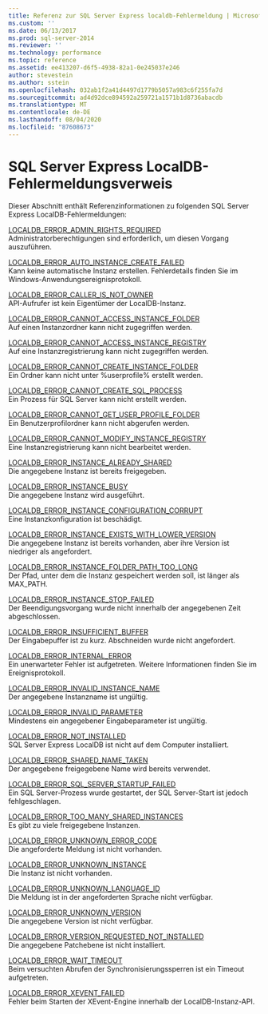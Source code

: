 ```yaml
---
title: Referenz zur SQL Server Express localdb-Fehlermeldung | Microsoft-Dokumentation
ms.custom: ''
ms.date: 06/13/2017
ms.prod: sql-server-2014
ms.reviewer: ''
ms.technology: performance
ms.topic: reference
ms.assetid: ee413207-d6f5-4938-82a1-0e245037e246
author: stevestein
ms.author: sstein
ms.openlocfilehash: 032ab1f2a41d4497d1779b5057a983c6f255fa7d
ms.sourcegitcommit: ad4d92dce894592a259721a1571b1d8736abacdb
ms.translationtype: MT
ms.contentlocale: de-DE
ms.lasthandoff: 08/04/2020
ms.locfileid: "87608673"
---
```

# <a name="sql-server-express-localdb-error-message-reference"></a>SQL Server Express LocalDB-Fehlermeldungsverweis
  Dieser Abschnitt enthält Referenzinformationen zu folgenden SQL Server Express LocalDB-Fehlermeldungen:  
  
 [LOCALDB_ERROR_ADMIN_RIGHTS_REQUIRED](localdb-error-admin-rights-required.md)  
 Administratorberechtigungen sind erforderlich, um diesen Vorgang auszuführen.  
  
 [LOCALDB_ERROR_AUTO_INSTANCE_CREATE_FAILED](localdb-error-auto-instance-create-failed.md)  
 Kann keine automatische Instanz erstellen. Fehlerdetails finden Sie im Windows-Anwendungsereignisprotokoll.  
  
 [LOCALDB_ERROR_CALLER_IS_NOT_OWNER](localdb-error-caller-is-not-owner.md)  
 API-Aufrufer ist kein Eigentümer der LocalDB-Instanz.  
  
 [LOCALDB_ERROR_CANNOT_ACCESS_INSTANCE_FOLDER](localdb-error-cannot-access-instance-folder.md)  
 Auf einen Instanzordner kann nicht zugegriffen werden.  
  
 [LOCALDB_ERROR_CANNOT_ACCESS_INSTANCE_REGISTRY](localdb-error-cannot-access-instance-registry.md)  
 Auf eine Instanzregistrierung kann nicht zugegriffen werden.  
  
 [LOCALDB_ERROR_CANNOT_CREATE_INSTANCE_FOLDER](localdb-error-cannot-create-instance-folder.md)  
 Ein Ordner kann nicht unter %userprofile% erstellt werden.  
  
 [LOCALDB_ERROR_CANNOT_CREATE_SQL_PROCESS](localdb-error-cannot-create-sql-process.md)  
 Ein Prozess für SQL Server kann nicht erstellt werden.  
  
 [LOCALDB_ERROR_CANNOT_GET_USER_PROFILE_FOLDER](localdb-error-cannot-get-user-profile-folder.md)  
 Ein Benutzerprofilordner kann nicht abgerufen werden.  
  
 [LOCALDB_ERROR_CANNOT_MODIFY_INSTANCE_REGISTRY](localdb-error-cannot-modify-instance-registry.md)  
 Eine Instanzregistrierung kann nicht bearbeitet werden.  
  
 [LOCALDB_ERROR_INSTANCE_ALREADY_SHARED](localdb-error-instance-already-shared.md)  
 Die angegebene Instanz ist bereits freigegeben.  
  
 [LOCALDB_ERROR_INSTANCE_BUSY](localdb-error-instance-busy.md)  
 Die angegebene Instanz wird ausgeführt.  
  
 [LOCALDB_ERROR_INSTANCE_CONFIGURATION_CORRUPT](localdb-error-instance-configuration-corrupt.md)  
 Eine Instanzkonfiguration ist beschädigt.  
  
 [LOCALDB_ERROR_INSTANCE_EXISTS_WITH_LOWER_VERSION](localdb-error-instance-exists-with-lower-version.md)  
 Die angegebene Instanz ist bereits vorhanden, aber ihre Version ist niedriger als angefordert.  
  
 [LOCALDB_ERROR_INSTANCE_FOLDER_PATH_TOO_LONG](localdb-error-instance-folder-path-too-long.md)  
 Der Pfad, unter dem die Instanz gespeichert werden soll, ist länger als MAX_PATH.  
  
 [LOCALDB_ERROR_INSTANCE_STOP_FAILED](localdb-error-instance-stop-failed.md)  
 Der Beendigungsvorgang wurde nicht innerhalb der angegebenen Zeit abgeschlossen.  
  
 [LOCALDB_ERROR_INSUFFICIENT_BUFFER](localdb-error-insufficient-buffer.md)  
 Der Eingabepuffer ist zu kurz. Abschneiden wurde nicht angefordert.  
  
 [LOCALDB_ERROR_INTERNAL_ERROR](localdb-error-internal-error.md)  
 Ein unerwarteter Fehler ist aufgetreten. Weitere Informationen finden Sie im Ereignisprotokoll.  
  
 [LOCALDB_ERROR_INVALID_INSTANCE_NAME](localdb-error-invalid-instance-name.md)  
 Der angegebene Instanzname ist ungültig.  
  
 [LOCALDB_ERROR_INVALID_PARAMETER](localdb-error-invalid-parameter.md)  
 Mindestens ein angegebener Eingabeparameter ist ungültig.  
  
 [LOCALDB_ERROR_NOT_INSTALLED](localdb-error-not-installed.md)  
 SQL Server Express LocalDB ist nicht auf dem Computer installiert.  
  
 [LOCALDB_ERROR_SHARED_NAME_TAKEN](localdb-error-shared-name-taken.md)  
 Der angegebene freigegebene Name wird bereits verwendet.  
  
 [LOCALDB_ERROR_SQL_SERVER_STARTUP_FAILED](localdb-error-sql-server-startup-failed.md)  
 Ein SQL Server-Prozess wurde gestartet, der SQL Server-Start ist jedoch fehlgeschlagen.  
  
 [LOCALDB_ERROR_TOO_MANY_SHARED_INSTANCES](localdb-error-too-many-shared-instances.md)  
 Es gibt zu viele freigegebene Instanzen.  
  
 [LOCALDB_ERROR_UNKNOWN_ERROR_CODE](localdb-error-unknown-error-code.md)  
 Die angeforderte Meldung ist nicht vorhanden.  
  
 [LOCALDB_ERROR_UNKNOWN_INSTANCE](localdb-error-unknown-instance.md)  
 Die Instanz ist nicht vorhanden.  
  
 [LOCALDB_ERROR_UNKNOWN_LANGUAGE_ID](localdb-error-unknown-language-id.md)  
 Die Meldung ist in der angeforderten Sprache nicht verfügbar.  
  
 [LOCALDB_ERROR_UNKNOWN_VERSION](localdb-error-unknown-version.md)  
 Die angegebene Version ist nicht verfügbar.  
  
 [LOCALDB_ERROR_VERSION_REQUESTED_NOT_INSTALLED](localdb-error-version-requested-not-installed.md)  
 Die angegebene Patchebene ist nicht installiert.  
  
 [LOCALDB_ERROR_WAIT_TIMEOUT](localdb-error-wait-timeout.md)  
 Beim versuchten Abrufen der Synchronisierungssperren ist ein Timeout aufgetreten.  
  
 [LOCALDB_ERROR_XEVENT_FAILED](localdb-error-xevent-failed.md)  
 Fehler beim Starten der XEvent-Engine innerhalb der LocalDB-Instanz-API.  
  
  
